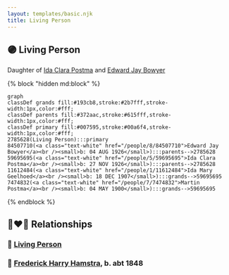```yaml
---
layout: templates/basic.njk
title: Living Person
---
```

## 🟣 Living Person

Daughter of [Ida Clara Postma](/people/5/59695695) and [Edward Jay Bowyer](/people/8/84507710)

{% block "hidden md:block" %}
```mermaid
graph
classDef grands fill:#193cb8,stroke:#2b7fff,stroke-width:1px,color:#fff;
classDef parents fill:#372aac,stroke:#615fff,stroke-width:1px,color:#fff;
classDef primary fill:#007595,stroke:#00a6f4,stroke-width:1px,color:#fff;
2785628(Living Person):::primary
84507710(<a class="text-white" href="/people/8/84507710">Edward Jay Bowyer</a><br /><small>b: 04 AUG 1926</small>):::parents-->2785628
59695695(<a class="text-white" href="/people/5/59695695">Ida Clara Postma</a><br /><small>b: 27 NOV 1926</small>):::parents-->2785628
11612484(<a class="text-white" href="/people/1/11612484">Ida Mary Geelhoed</a><br /><small>b: 18 DEC 1907</small>):::grands-->59695695
7474832(<a class="text-white" href="/people/7/7474832">Martin Postma</a><br /><small>b: 04 MAY 1900</small>):::grands-->59695695
```
{% endblock %}

## 👩‍❤️‍👨 Relationships

### 🔵 [Living Person](/people/9/90042352)

### 🔵 [Frederick Harry Hamstra](/people/1/12551600), b. abt 1848
